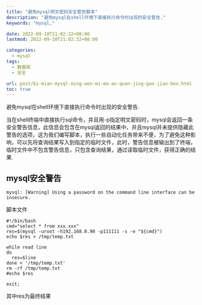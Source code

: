 ```yaml
---
title: "避免mysql明文密码安全警告脚本"
description: "避免mysql在shell环境下直接执行命令时出现的安全警告."
keywords: "mysql,"

date: 2022-09-10T21:02:32+08:00
lastmod: 2022-09-10T21:02:32+08:00

categories:
  - mysql
tags:
  - 数据库
  - 安全

url: post/bi-mian-mysql-ming-wen-mi-ma-an-quan-jing-gao-jiao-ben.html
toc: true
---
```


避免mysql在shell环境下直接执行命令时出现的安全警告.

<!--more-->

当在shell终端中直接执行sql命令，并且用-p指定明文密码时，mysql会返回一条安全警告信息，此信息会包含在mysql返回的结果中，并且mysql并未提供隐藏此警告的选项，这为我们编写脚本，执行一些自动化任务带来不便，为了避免这种影响，可以先将查询结果写入到指定的临时文件，此时，警告信息被输出到了终端，临时文件中不包含警告信息，只包含查询结果，通过读取临时文件，获得正确的结果.

## mysql安全警告
```
mysql: [Warning] Using a password on the command line interface can be insecure.
```
脚本文件
```
#!/bin/bash
cmd="select * from xxx.xxx"
res=$(mysql -uroot -h192.168.0.90 -p111111 -s -e "${cmd}")
echo $res > /tmp/temp.txt

while read line
do
  res=$line
done < '/tmp/temp.txt'
rm -rf /tmp/temp.txt
#echo $res

exit;
```
其中res为最终结果

